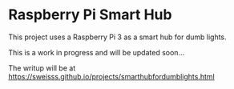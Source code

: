 ﻿# Raspberry Pi Smart Hub

This project uses a Raspberry Pi 3 as a smart hub for dumb lights.

This is a work in progress and will be updated soon...

The writup will be at https://sweisss.github.io/projects/smarthubfordumblights.html
